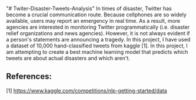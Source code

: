 "# Twiter-Disaster-Tweets-Analysis" 
In times of disaster, Twitter has become a crucial communication route. Because cellphones are
so widely available, users may report an emergency in real time. As a result, more agencies are
interested in monitoring Twitter programmatically (i.e. disaster relief organizations and news
agencies). However, it is not always evident if a person's statements are announcing a tragedy.
In this project, I have used a dataset of 10,000 hand-classified tweets from kaggle [1]. In this
project, I am attempting to create a best machine learning model that predicts which tweets are
about actual disasters and which aren't.
## References:
[1] https://www.kaggle.com/competitions/nlp-getting-started/data